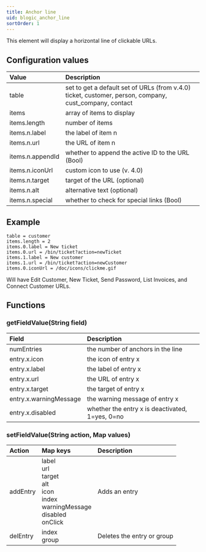 ```yaml
---
title: Anchor line
uid: blogic_anchor_line
sortOrder: 1
---
```


This element will display a horizontal line of clickable URLs.

## Configuration values

| Value             | Description                  |
|:------------------|:-----------------------------|
| table             | set to get a default set of URLs (from v.4.0)<br/>ticket, customer, person, company, cust_company, contact             |
| items             | array of items to display    |
| items.length      | number of items              |
| items.n.label     | the label of item n          |
| items.n.url       | the URL of item n            |
| items.n.appendId  | whether to append the active ID to the URL (Bool) |
| items.n.iconUrl   | custom icon to use (v. 4.0)  |
| items.n.target    | target of the URL (optional) |
| items.n.alt       | alternative text (optional)  |
| items.n.special   | whether to check for special links (Bool) |

## Example

```crmscript
table = customer
items.length = 2
items.0.label = New ticket
items.0.url = /bin/ticket?action=newTicket
items.1.label = New customer
items.1.url = /bin/ticket?action=newCustomer
items.0.iconUrl = /doc/icons/clickme.gif
```

Will have Edit Customer, New Ticket, Send Password, List Invoices, and Connect Customer URLs.

## Functions

### getFieldValue(String field)

| Field             | Description                         |
|:------------------|:------------------------------------|
| numEntries        | the number of anchors in the line   |
| entry.x.icon      | the icon of entry x                 |
| entry.x.label     | the label of entry x                |
| entry.x.url       | the URL of entry x                  |
| entry.x.target    | the target of entry x               |
| entry.x.warningMessage | the warning message of entry x |
| entry.x.disabled  | whether the entry x is deactivated, 1=yes, 0=no |

### setFieldValue(String action, Map values)

| Action   | Map keys               | Description                         |
|:---------|:-----------------------|:------------------------------------|
| addEntry | label<br/>url<br/>target<br/>alt<br/>icon<br/>index<br/>warningMessage<br/>disabled<br/>onClick | Adds an entry |
| delEntry | index<br/>group | Deletes the entry or group |
